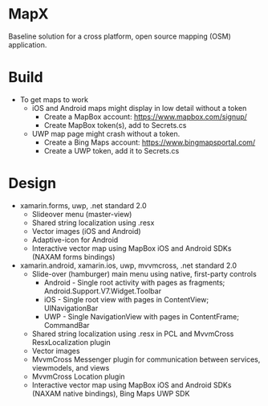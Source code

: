 # MapX
Baseline solution for a cross platform, open source mapping (OSM) application.
# Build
* To get maps to work
  * iOS and Android maps might display in low detail without a token
    * Create a MapBox account: https://www.mapbox.com/signup/
    * Create MapBox token(s), add to Secrets.cs
  * UWP map page might crash without a token.
    * Create a Bing Maps account: https://www.bingmapsportal.com/
    * Create a UWP token, add it to Secrets.cs
# Design
* xamarin.forms, uwp, .net standard 2.0
  * Slideover menu (master-view)
  * Shared string localization using .resx
  * Vector images (iOS and Android)
  * Adaptive-icon for Android
  * Interactive vector map using MapBox iOS and Android SDKs (NAXAM forms bindings)
* xamarin.android, xamarin.ios, uwp, mvvmcross, .net standard 2.0
  * Slide-over (hamburger) main menu using native, first-party controls
    * Android - Single root activity with pages as fragments; Android.Support.V7.Widget.Toolbar
    * iOS - Single root view with pages in ContentView; UINavigationBar
    * UWP - Single NavigationView with pages in ContentFrame; CommandBar
  * Shared string localization using .resx in PCL and MvvmCross ResxLocalization plugin
  * Vector images
  * MvvmCross Messenger plugin for communication between services, viewmodels, and views
  * MvvmCross Location plugin
  * Interactive vector map using MapBox iOS and Android SDKs (NAXAM native bindings), Bing Maps UWP SDK
